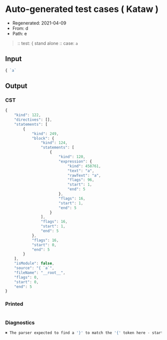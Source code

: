 # Auto-generated test cases ( Kataw )
- Regenerated: 2021-04-09
- From: d
- Path: e
> :: test: { stand alone
> :: case: `a`
## Input

`````js
{ `a`
`````

## Output

### CST

```javascript
{
    "kind": 122,
    "directives": [],
    "statements": [
        {
            "kind": 249,
            "block": {
                "kind": 124,
                "statements": [
                    {
                        "kind": 120,
                        "expression": {
                            "kind": 458761,
                            "text": "a",
                            "rawText": "a",
                            "flags": 96,
                            "start": 1,
                            "end": 5
                        },
                        "flags": 16,
                        "start": 1,
                        "end": 5
                    }
                ],
                "flags": 16,
                "start": 1,
                "end": 5
            },
            "flags": 16,
            "start": 0,
            "end": 5
        }
    ],
    "isModule": false,
    "source": "{ `a`",
    "fileName": "__root__",
    "flags": 0,
    "start": 0,
    "end": 5
}
```

### Printed

```javascript

```

### Diagnostics

```javascript
✖ The parser expected to find a '}' to match the '{' token here - start: 5, end: 5

```

